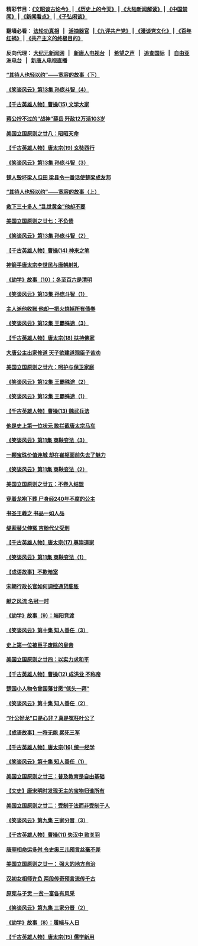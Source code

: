 #### 精彩节目：[《文昭谈古论今》](http://155.138.205.71/wenzhao) | [《历史上的今天》](http://155.138.205.71/today-in-history) | [《大陆新闻解读》](http://155.138.205.71/ntdtv-comedy) | [《中国禁闻》](http://155.138.205.71/ntdtv-news) | [《新闻看点》](http://155.138.205.71/news-insight) | [《子弘闲谈》](http://155.138.205.71/zihongxiantan/) 

 #### 翻墙必看： [法轮功真相](http://155.138.205.71:10000/videos/truth.html) &nbsp;&nbsp;|&nbsp;&nbsp; [活摘器官](http://155.138.205.71:10000/videos/res/Organs/) &nbsp;&nbsp;|[《九评共产党》](http://155.138.205.71:10000/videos/jiuping) | [《漫谈党文化》](http://155.138.205.71:10000/videos/mtdwh) | [《百年红祸》](http://155.138.205.71:10000/videos/bnhh) | [《共产主义的终极目的》](http://155.138.205.71:10000/videos/res/zjmd) 

 #### 反向代理： [大纪元新闻网](http://155.138.205.71:10080/) &nbsp;&nbsp;|&nbsp;&nbsp; [新唐人电视台](http://155.138.205.71:8000/) &nbsp;&nbsp;|&nbsp;&nbsp; [希望之声](http://155.138.205.71:8200/) &nbsp;&nbsp;|&nbsp;&nbsp; [追查国际](http://155.138.205.71:10010/) &nbsp;&nbsp;|&nbsp;&nbsp; [自由亚洲电台](http://155.138.205.71:9800/) &nbsp;&nbsp;|&nbsp;&nbsp; [新唐人电视直播](http://155.138.205.71/) 

#### [“其待人也轻以约”——宽容的故事（下）](../pages/nsc975/n3744126.md?t=03031537) 

#### [《笑谈风云》第13集 孙庞斗智（4）](../pages/nsc975/n11070236.md?t=03031537) 

#### [【千古英雄人物】曹操(15) 文学大家](../pages/nsc975/n7783350.md?t=03031537) 

#### [蒋公拧不过的“战神”薛岳 歼敌12万活103岁](../pages/nsc975/n11084282.md?t=03031537) 

#### [美国立国原则之廿八：昭昭天命](../pages/nsc975/n11060836.md?t=03031537) 

#### [【千古英雄人物】唐太宗(19) 玄奘西行](../pages/nsc975/n8046276.md?t=03031537) 

#### [《笑谈风云》第13集 孙庞斗智（3）](../pages/nsc975/n11070219.md?t=03031537) 

#### [楚人毁坏梁人瓜田 梁县令一番话使楚梁成友邦](../pages/nsc975/n11079326.md?t=03031537) 

#### [“其待人也轻以约”——宽容的故事（上）](../pages/nsc975/n3743407.md?t=03031537) 

#### [救下三十多人 “乱世黄金”他却不要](../pages/nsc975/n11053639.md?t=03031537) 

#### [美国立国原则之廿七：不负债](../pages/nsc975/n11060818.md?t=03031537) 

#### [《笑谈风云》第13集 孙庞斗智（2）](../pages/nsc975/n11070199.md?t=03031537) 

#### [【千古英雄人物】曹操(14) 神来之笔](../pages/nsc975/n7783346.md?t=03031537) 

#### [神箭手唐太宗李世民与唐朝射礼](../pages/nsc975/n11050034.md?t=03031537) 

#### [《幼学》故事（10）：冬至百六是清明](../pages/nsc975/n11025760.md?t=03031537) 

#### [《笑谈风云》第13集 孙庞斗智（1）](../pages/nsc975/n11070158.md?t=03031537) 

#### [主人派他收账 他却一把火烧掉所有债券](../pages/nsc975/n11070431.md?t=03031537) 

#### [《笑谈风云》第12集 王霸殊途（3）](../pages/nsc975/n11058708.md?t=03031537) 

#### [【千古英雄人物】唐太宗(18) 扶持佛家](../pages/nsc975/n8046271.md?t=03031537) 

#### [大唐公主出家修道 天子欲建道观臣子苦劝](../pages/nsc975/n11053988.md?t=03031537) 

#### [美国立国原则之廿六：呵护与保卫家庭](../pages/nsc975/n11056028.md?t=03031537) 

#### [《笑谈风云》第12集 王霸殊途（2）](../pages/nsc975/n11058661.md?t=03031537) 

#### [《笑谈风云》第12集 王霸殊途（1）](../pages/nsc975/n11058612.md?t=03031537) 

#### [【千古英雄人物】曹操(13) 魏武兵法](../pages/nsc975/n7783342.md?t=03031537) 

#### [他是史上第一位状元 敢拦截唐太宗马车](../pages/nsc975/n11064238.md?t=03031537) 

#### [《笑谈风云》第11集 商鞅变法（3）](../pages/nsc975/n11051540.md?t=03031537) 

#### [一颗宝珠价值连城 却在崔枢面前失去了魅力](../pages/nsc975/n11049666.md?t=03031537) 

#### [《笑谈风云》第11集 商鞅变法（2）](../pages/nsc975/n11051527.md?t=03031537) 

#### [美国立国原则之廿五：不卷入结盟](../pages/nsc975/n11049916.md?t=03031537) 

#### [穿着龙袍下葬 尸身经240年不腐的公主](../pages/nsc975/n11058573.md?t=03031537) 

#### [书圣王羲之 书品一如人品](../pages/nsc975/n10961724.md?t=03031537) 

#### [缇萦替父伸冤 吉翂代父受刑](../pages/nsc975/n3780463.md?t=03031537) 

#### [【千古英雄人物】唐太宗(17) 尊崇道家](../pages/nsc975/n8046261.md?t=03031537) 

#### [《笑谈风云》第11集 商鞅变法（1）](../pages/nsc975/n11051459.md?t=03031537) 

#### [【成语故事】不欺暗室](../pages/nsc975/n11056002.md?t=03031537) 

#### [宋朝行政长官如何调控通货膨胀](../pages/nsc975/n11055933.md?t=03031537) 

#### [献之风流 名冠一时](../pages/nsc975/n11011196.md?t=03031537) 

#### [《幼学》故事（9）：端阳竞渡](../pages/nsc975/n11081111.md?t=03031537) 

#### [《笑谈风云》第十集 知人善任（3）](../pages/nsc975/n11044990.md?t=03031537) 

#### [史上第一位被臣子废除的皇帝](../pages/nsc975/n11053637.md?t=03031537) 

#### [美国立国原则之廿四：以实力求和平](../pages/nsc975/n11046955.md?t=03031537) 

#### [【千古英雄人物】曹操(12) 成洪业 不称帝](../pages/nsc975/n7783338.md?t=03031537) 

#### [楚国小人物令曾国藩甘愿“低头一拜”](../pages/nsc975/n11013087.md?t=03031537) 

#### [《笑谈风云》第十集 知人善任（2）](../pages/nsc975/n11044937.md?t=03031537) 

#### [“叶公好龙”口是心非？真是冤枉叶公了](../pages/nsc975/n11008777.md?t=03031537) 

#### [【成语故事】一将无能 累死三军](../pages/nsc975/n11046538.md?t=03031537) 

#### [【千古英雄人物】唐太宗(16) 统一经学](../pages/nsc975/n8046259.md?t=03031537) 

#### [《笑谈风云》第十集 知人善任（1）](../pages/nsc975/n11032532.md?t=03031537) 

#### [美国立国原则之廿三：普及教育是自由基础](../pages/nsc975/n11044655.md?t=03031537) 

#### [【文史】唐宋明时发现无主的宝物归谁所有](../pages/nsc975/n11036075.md?t=03031537) 

#### [美国立国原则之廿二：受制于法而非受制于人](../pages/nsc975/n11038266.md?t=03031537) 

#### [《笑谈风云》第九集 三家分晋（3）](../pages/nsc975/n11028646.md?t=03031537) 

#### [【千古英雄人物】曹操(11) 失汉中 败关羽](../pages/nsc975/n7783328.md?t=03031537) 

#### [唐宰相命运多舛 令史奚三儿预言丝毫不差](../pages/nsc975/n334750.md?t=03031537) 

#### [美国立国原则之廿一： 强大的地方自治](../pages/nsc975/n11036069.md?t=03031537) 

#### [汉初女相师许负 两段传奇预言流传千古](../pages/nsc975/n11035453.md?t=03031537) 

#### [原宪与子贡 一贫一富各有风采](../pages/nsc975/n11013094.md?t=03031537) 

#### [《笑谈风云》第九集 三家分晋（2）](../pages/nsc975/n11028610.md?t=03031537) 

#### [《幼学》故事（8）：履端与人日](../pages/nsc975/n10990550.md?t=03031537) 

#### [【千古英雄人物】唐太宗(15) 儒学新用](../pages/nsc975/n8046225.md?t=03031537) 

